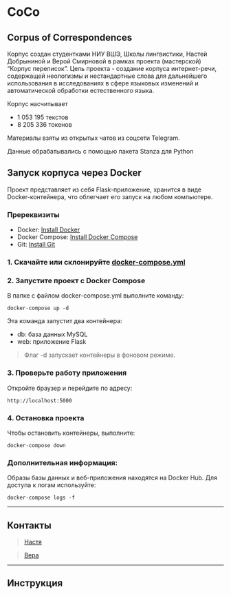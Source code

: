 # CoCo
## Corpus of Correspondences
Корпус создан студентками НИУ ВШЭ, Школы лингвистики, Настей Добрыниной и Верой Смирновой в рамках проекта (мастерской) “Корпус переписок”. Цель проекта - создание корпуса интернет-речи, содержащей неологизмы и нестандартные слова для дальнейшего использования в исследованиях в сфере языковых изменений и автоматической обработки естественного языка.

Корпус насчитывает 
* 1 053 195 текстов
* 8 205 336 токенов

Материалы взяты из открытых чатов из соцсети Telegram.

Данные обрабатывались с помощью пакета Stanza для Python

## Запуск корпуса через Docker

Проект представляет из себя Flask-приложение, хранится в виде Docker-контейнера, что облегчает его запуск на любом компьютере.

### Пререквизиты

- Docker: [Install Docker](https://docs.docker.com/get-docker/)
- Docker Compose: [Install Docker Compose](https://docs.docker.com/compose/install/)
- Git: [Install Git](https://git-scm.com/book/en/v2/Getting-Started-Installing-Git)

### 1. Скачайте или склонируйте [docker-compose.yml](#)

### 2. Запустите проект с Docker Compose
В папке с файлом docker-compose.yml выполните команду:

```
docker-compose up -d
```
Эта команда запустит два контейнера:

* db: база данных MySQL
* web: приложение Flask
> Флаг -d запускает контейнеры в фоновом режиме.

### 3. Проверьте работу приложения
Откройте браузер и перейдите по адресу:

```
http://localhost:5000
```

### 4. Остановка проекта
Чтобы остановить контейнеры, выполните:

```
docker-compose down
```

### Дополнительная информация:
Образы базы данных и веб-приложения находятся на Docker Hub.
Для доступа к логам используйте:
```
docker-compose logs -f
```
***
## Контакты
>[Настя](http://t.me/AnastasiaDobrynina_1)

>[Вера](http://t.me/ppwfox)
***
## Инструкция
